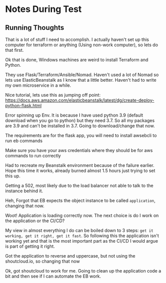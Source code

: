 # Notes During Test

## Running Thoughts
That is a lot of stuff I need to accomplish. I actually haven't set up this computer for terraform or anything (Using non-work computer), so lets do that first.

Ok that is done, Windows machines are weird to install Terraform and Python.

They use Flask/Terraform/Ansible/Nomad. Haven't used a lot of Nomad so lets use ElasticBeanstalk as I know that a little better. Haven't had to write my own microservice in a while.

Nice tutorial, lets use this as jumping off point: https://docs.aws.amazon.com/elasticbeanstalk/latest/dg/create-deploy-python-flask.html

Error spinning up Env. It is because I have used python 3.9 (default download when you go to python) but they need 3.7. So all my packages are 3.9 and can't be installed in 3.7. Going to download/change that now.

The requirements are for the flask app, you will need to install awsebcli to run eb commands

Make sure you have your aws credentials where they should be for aws commands to run correctly

Had to recreate my Beanstalk environment because of the failure earlier. Hope this time it works, already burned almost 1.5 hours just trying to set this up.

Getting a 502, most likely due to the load balancer not able to talk to the instance behind it.

Heh, Forgot that EB expects the object instance to be called `application`, changing that now.

Woot! Application is loading correctly now. The next choice is do I work on the application or the CI/CD? 

My view in almost everything I do can be boiled down to 3 steps: `get it working, get it right, get it fast`. So following this the application isn't working yet and that is the most important part as the CI/CD I would argue is part of getting it right.

Got the application to reverse and uppercase, but not using the shoutcloud.io, so changing that now

Ok, got shoutcloud to work for me. Going to clean up the application code a bit and then see if I can automate the EB work.

